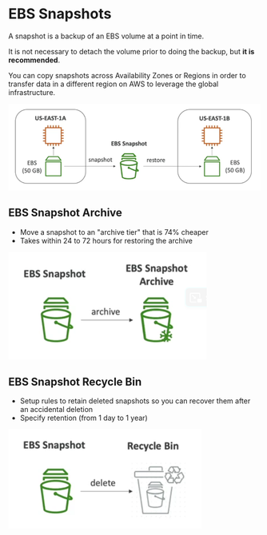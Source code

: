 # EBS Snapshots

A snapshot is a backup of an EBS volume at a point in time. 

It is not necessary to detach the volume prior to doing the backup, but **it is recommended**.

You can copy snapshots across Availability Zones or Regions in order to transfer data in a different region on AWS to leverage the global infrastructure.

![EBS Snapshot](../../images/ec2_storage/ebs_snapshot.png)

## EBS Snapshot Archive

- Move a snapshot to an "archive tier" that is 74% cheaper
- Takes within 24 to 72 hours for restoring the archive

![EBS Snapshot Archive](../../images/ec2_storage/ebs_snapshot_archive.png)

## EBS Snapshot Recycle Bin

- Setup rules to retain deleted snapshots so you can recover them after an accidental deletion
- Specify retention (from 1 day to 1 year)

![EBS Snapshots Recycle Bin](../../images/ec2_storage/ebs_snapshot_recycle_bin.png)